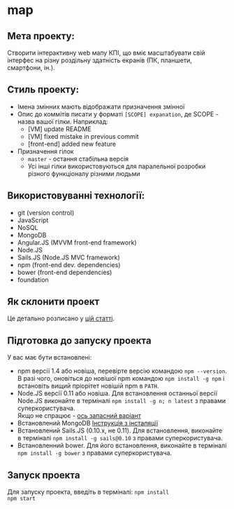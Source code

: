 # map

## Мета проекту:
Створити інтерактивну web мапу КПІ, що вміє масштабувати свій інтерфес на різну роздільну здатність екранів (ПК, планшети, смартфони, ін.).

## Стиль проекту:

- Імена змінних мають відображати призначення змінної
- Опис до коммітів писати у форматі `[SCOPE] expanation`, де SCOPE - назва вашої гілки. Наприклад:
  - [VM] update README
  - [VM] fixed mistake in previous commit
  - [front-end] added new feature
- Призначення гілок
  - `master` - остання стабільна версія
  - Усі інші гілки використовуються для паралельної розробки різного функціоналу різними людьми

## Використовуванні технології:

- git (version control)
- JavaScript
- NoSQL
- MongoDB
- Angular.JS (MVVM front-end framework)
- Node.JS
- Sails.JS (Node.JS MVC framework)
- npm (front-end dev. dependencies)
- bower (front-end dependencies)
- foundation



## Як склонити проект
Це детально розписано у [цій статті](https://help.github.com/articles/fork-a-repo/).

## Підготовка до запуску проекта

У вас має бути встановлені:
- npm версії 1.4 або новіша, перевірте версію командою `npm --version`.  В разі чого, оновіться до новішої npm командою `npm install -g npm` і встановіть вищий пріорітет новішій npm в `PATH`.
- Node.JS версії 0.11 або новіша. Для встановлення останньої версії Node.JS виконайте в терміналі `npm install -g n; n latest` з правами суперкористувача.  
Якщо не спрацює - [ось запасний варіант](https://docs.angularjs.org/tutorial/)
- Встановлений MongoDB [Інструкція з інсталяції](http://docs.mongodb.org/manual/installation/)
- Встановлений Sails.JS (0.10.x, не 0.11). Для встановлення, виконайте в терміналі `npm install -g sails@0.10` з правами суперкористувача.
- Встановленний bower. Для його встановлення, виконайте в терміналі `npm install -g bower` з правами суперкористувача.

## Запуск проекта

Для запуску проекта, введіть в терміналі:
`npm install`  
`npm start`

